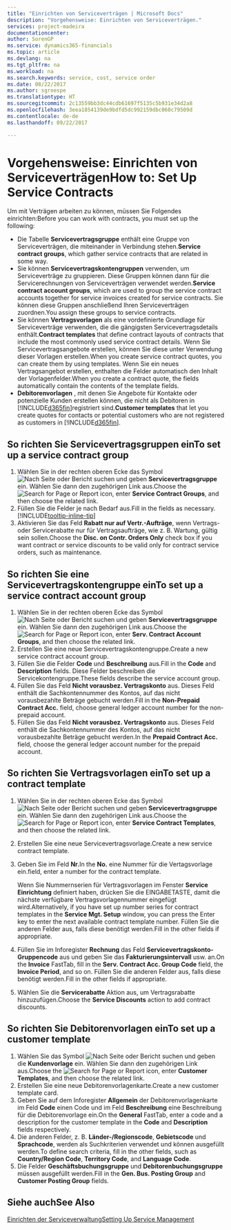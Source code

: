 ```yaml
---
title: "Einrichten von Serviceverträgen | Microsoft Docs"
description: "Vorgehensweise: Einrichten von Serviceverträgen."
services: project-madeira
documentationcenter: 
author: SorenGP
ms.service: dynamics365-financials
ms.topic: article
ms.devlang: na
ms.tgt_pltfrm: na
ms.workload: na
ms.search.keywords: service, cost, service order
ms.date: 08/22/2017
ms.author: sgroespe
ms.translationtype: HT
ms.sourcegitcommit: 2c13559bb3dc44cdb61697f5135c5b931e34d2a8
ms.openlocfilehash: 3eea1854139de9bdfd5dc992159dbc060c79509d
ms.contentlocale: de-de
ms.lasthandoff: 09/22/2017

---
```


# <a name="how-to-set-up-service-contracts"></a><span data-ttu-id="66207-103">Vorgehensweise: Einrichten von Serviceverträgen</span><span class="sxs-lookup"><span data-stu-id="66207-103">How to: Set Up Service Contracts</span></span>
<span data-ttu-id="66207-104">Um mit Verträgen arbeiten zu können, müssen Sie Folgendes einrichten:</span><span class="sxs-lookup"><span data-stu-id="66207-104">Before you can work with contracts, you must set up the following:</span></span> 

* <span data-ttu-id="66207-105">Die Tabelle **Servicevertragsgruppe** enthält eine Gruppe von Serviceverträgen, die miteinander in Verbindung stehen.</span><span class="sxs-lookup"><span data-stu-id="66207-105">**Service contract groups**, which gather service contracts that are related in some way.</span></span>
* <span data-ttu-id="66207-106">Sie können **Servicevertragskontengruppen** verwenden, um Serviceverträge zu gruppieren. Diese Gruppen können dann für die Servicerechnungen von Serviceverträgen verwendet werden.</span><span class="sxs-lookup"><span data-stu-id="66207-106">**Service contract account groups**, which are used to group the service contract accounts together for service invoices created for service contracts.</span></span> <span data-ttu-id="66207-107">Sie können diese Gruppen anschließend Ihren Serviceverträgen zuordnen.</span><span class="sxs-lookup"><span data-stu-id="66207-107">You assign these groups to service contracts.</span></span>  
* <span data-ttu-id="66207-108">Sie können **Vertragsvorlagen** als eine vordefinierte Grundlage für Serviceverträge verwenden, die die gängigsten Servicevertragsdetails enthält.</span><span class="sxs-lookup"><span data-stu-id="66207-108">**Contract templates** that define contract layouts of contracts that include the most commonly used service contract details.</span></span> <span data-ttu-id="66207-109">Wenn Sie Servicevertragsangebote erstellen, können Sie diese unter Verwendung dieser Vorlagen erstellen.</span><span class="sxs-lookup"><span data-stu-id="66207-109">When you create service contract quotes, you can create them by using templates.</span></span> <span data-ttu-id="66207-110">Wenn Sie ein neues Vertragsangebot erstellen, enthalten die Felder automatisch den Inhalt der Vorlagenfelder.</span><span class="sxs-lookup"><span data-stu-id="66207-110">When you create a contract quote, the fields automatically contain the contents of the template fields.</span></span>
* <span data-ttu-id="66207-111">**Debitorenvorlagen** , mit denen Sie Angebote für Kontakte oder potenzielle Kunden erstellen können, die nicht als Debitoren in [!INCLUDE[d365fin](includes/d365fin_md.md)]registriert sind.</span><span class="sxs-lookup"><span data-stu-id="66207-111">**Customer templates** that let you create quotes for contacts or potential customers who are not registered as customers in [!INCLUDE[d365fin](includes/d365fin_md.md)].</span></span>  

## <a name="to-set-up-a-service-contract-group"></a><span data-ttu-id="66207-112">So richten Sie Servicevertragsgruppen ein</span><span class="sxs-lookup"><span data-stu-id="66207-112">To set up a service contract group</span></span>  
1. <span data-ttu-id="66207-113">Wählen Sie in der rechten oberen Ecke das Symbol ![Nach Seite oder Bericht suchen](media/ui-search/search_small.png "Nach Seite oder Bericht suchen") und geben **Servicevertragsgruppe** ein. Wählen Sie dann den zugehörigen Link aus.</span><span class="sxs-lookup"><span data-stu-id="66207-113">Choose the ![Search for Page or Report](media/ui-search/search_small.png "Search for Page or Report icon") icon, enter **Service Contract Groups**, and then choose the related link.</span></span>  
2. <span data-ttu-id="66207-114">Füllen Sie die Felder je nach Bedarf aus.</span><span class="sxs-lookup"><span data-stu-id="66207-114">Fill in the fields as necessary.</span></span> [!INCLUDE[tooltip-inline-tip](includes/tooltip-inline-tip_md.md)]
3. <span data-ttu-id="66207-115">Aktivieren Sie das Feld **Rabatt nur auf Vertr.-Aufträge**, wenn Vertrags- oder Servicerabatte nur für Vertragsaufträge, wie z. B. Wartung, gültig sein sollen.</span><span class="sxs-lookup"><span data-stu-id="66207-115">Choose the **Disc. on Contr. Orders Only** check box if you want contract or service discounts to be valid only for contract service orders, such as maintenance.</span></span>  

## <a name="to-set-up-a-service-contract-account-group"></a><span data-ttu-id="66207-116">So richten Sie eine Servicevertragskontengruppe ein</span><span class="sxs-lookup"><span data-stu-id="66207-116">To set up a service contract account group</span></span>  
1. <span data-ttu-id="66207-117">Wählen Sie in der rechten oberen Ecke das Symbol ![Nach Seite oder Bericht suchen](media/ui-search/search_small.png "Nach Seite oder Bericht suchen") und geben **Servicevertragsgruppe** ein. Wählen Sie dann den zugehörigen Link aus.</span><span class="sxs-lookup"><span data-stu-id="66207-117">Choose the ![Search for Page or Report](media/ui-search/search_small.png "Search for Page or Report icon") icon, enter **Serv. Contract Account Groups**, and then choose the related link.</span></span>  
2. <span data-ttu-id="66207-118">Erstellen Sie eine neue Servicevertragskontengruppe.</span><span class="sxs-lookup"><span data-stu-id="66207-118">Create a new service contract account group.</span></span>   
3. <span data-ttu-id="66207-119">Füllen Sie die Felder **Code** und **Beschreibung** aus.</span><span class="sxs-lookup"><span data-stu-id="66207-119">Fill in the **Code** and **Description** fields.</span></span> <span data-ttu-id="66207-120">Diese Felder beschreiben die Servicekontengruppe.</span><span class="sxs-lookup"><span data-stu-id="66207-120">These fields describe the service account group.</span></span>  
4. <span data-ttu-id="66207-121">Füllen Sie das Feld  **Nicht vorausbez. Vertragskonto** aus. Dieses Feld enthält die Sachkontennummer des Kontos, auf das nicht vorausbezahlte Beträge gebucht werden.</span><span class="sxs-lookup"><span data-stu-id="66207-121">Fill in the **Non-Prepaid Contract Acc.** field, choose general ledger account number for the non-prepaid account.</span></span>  
5. <span data-ttu-id="66207-122">Füllen Sie das Feld  **Nicht vorausbez. Vertragskonto** aus. Dieses Feld enthält die Sachkontennummer des Kontos, auf das nicht vorausbezahlte Beträge gebucht werden.</span><span class="sxs-lookup"><span data-stu-id="66207-122">In the **Prepaid Contract Acc.** field, choose the general ledger account number for the prepaid account.</span></span>  

## <a name="to-set-up-a-contract-template"></a><span data-ttu-id="66207-123">So richten Sie Vertragsvorlagen ein</span><span class="sxs-lookup"><span data-stu-id="66207-123">To set up a contract template</span></span>  
1. <span data-ttu-id="66207-124">Wählen Sie in der rechten oberen Ecke das Symbol ![Nach Seite oder Bericht suchen](media/ui-search/search_small.png "Nach Seite oder Bericht suchen") und geben **Servicevertragsgruppe** ein. Wählen Sie dann den zugehörigen Link aus.</span><span class="sxs-lookup"><span data-stu-id="66207-124">Choose the ![Search for Page or Report](media/ui-search/search_small.png "Search for Page or Report icon") icon, enter **Service Contract Templates**, and then choose the related link.</span></span>  
2. <span data-ttu-id="66207-125">Erstellen Sie eine neue Servicevertragsvorlage.</span><span class="sxs-lookup"><span data-stu-id="66207-125">Create a new service contract template.</span></span>  
3. <span data-ttu-id="66207-126">Geben Sie im Feld **Nr.**</span><span class="sxs-lookup"><span data-stu-id="66207-126">In the **No.**</span></span> <span data-ttu-id="66207-127">eine Nummer für die Vertagsvorlage ein.</span><span class="sxs-lookup"><span data-stu-id="66207-127">field, enter a number for the contract template.</span></span>  
  
     <span data-ttu-id="66207-128">Wenn Sie Nummernserien für Vertragsvorlagen im Fenster **Service Einrichtung** definiert haben, drücken Sie die EINGABETASTE, damit die nächste verfügbare Vertragsvorlagennummer eingefügt wird.</span><span class="sxs-lookup"><span data-stu-id="66207-128">Alternatively, if you have set up number series for contract templates in the **Service Mgt. Setup** window, you can press the Enter key to enter the next available contract template number.</span></span> <span data-ttu-id="66207-129">Füllen Sie die anderen Felder aus, falls diese benötigt werden.</span><span class="sxs-lookup"><span data-stu-id="66207-129">Fill in the other fields if appropriate.</span></span>  
  
4. <span data-ttu-id="66207-130">Füllen Sie im Inforegister **Rechnung** das Feld **Servicevertragskonto-Gruppencode** aus und geben Sie das **Fakturierungsintervall** usw. an.</span><span class="sxs-lookup"><span data-stu-id="66207-130">On the **Invoice** FastTab, fill in the **Serv. Contract Acc. Group Code** field, the **Invoice Period**, and so on.</span></span> <span data-ttu-id="66207-131">Füllen Sie die anderen Felder aus, falls diese benötigt werden.</span><span class="sxs-lookup"><span data-stu-id="66207-131">Fill in the other fields if appropriate.</span></span>  
5. <span data-ttu-id="66207-132">Wählen Sie die **Servicerabatte** Aktion aus, um Vertragsrabatte hinzuzufügen.</span><span class="sxs-lookup"><span data-stu-id="66207-132">Choose the **Service Discounts** action to add contract discounts.</span></span>  

## <a name="to-set-up-a-customer-template"></a><span data-ttu-id="66207-133">So richten Sie Debitorenvorlagen ein</span><span class="sxs-lookup"><span data-stu-id="66207-133">To set up a customer template</span></span>  
1. <span data-ttu-id="66207-134">Wählen Sie das Symbol ![Nach Seite oder Bericht suchen](media/ui-search/search_small.png "Nach Seite oder Bericht suchen") und geben die **Kundenvorlage** ein. Wählen Sie dann den zugehörigen Link aus.</span><span class="sxs-lookup"><span data-stu-id="66207-134">Choose the ![Search for Page or Report](media/ui-search/search_small.png "Search for Page or Report icon") icon, enter **Customer Templates**, and then choose the related link.</span></span>  
2. <span data-ttu-id="66207-135">Erstellen Sie eine neue Debitorenvorlagenkarte.</span><span class="sxs-lookup"><span data-stu-id="66207-135">Create a new customer template card.</span></span>  
3. <span data-ttu-id="66207-136">Geben Sie auf dem Inforegister **Allgemein** der Debitorenvorlagenkarte im Feld **Code** einen Code und im Feld **Beschreibung** eine Beschreibung für die Debitorenvorlage ein.</span><span class="sxs-lookup"><span data-stu-id="66207-136">On the **General** FastTab, enter a code and a description for the customer template in the **Code** and **Description** fields respectively.</span></span> 
4. <span data-ttu-id="66207-137">Die anderen Felder, z. B. **Länder-/Regionscode**, **Gebietscode** und **Sprachcode**, werden als Suchkriterien verwendet und können ausgefüllt werden.</span><span class="sxs-lookup"><span data-stu-id="66207-137">To define search criteria, fill in the other fields, such as **Country/Region Code**, **Territory Code**, and **Language Code**.</span></span>  
5. <span data-ttu-id="66207-138">Die Felder  **Geschäftsbuchungsgruppe** und  **Debitorenbuchungsgruppe** müssen ausgefüllt werden.</span><span class="sxs-lookup"><span data-stu-id="66207-138">Fill in the **Gen. Bus. Posting Group** and **Customer Posting Group** fields.</span></span>  

## <a name="see-also"></a><span data-ttu-id="66207-139">Siehe auch</span><span class="sxs-lookup"><span data-stu-id="66207-139">See Also</span></span>
[<span data-ttu-id="66207-140">Einrichten der Serviceverwaltung</span><span class="sxs-lookup"><span data-stu-id="66207-140">Setting Up Service Management</span></span>](service-setup-service.md)

